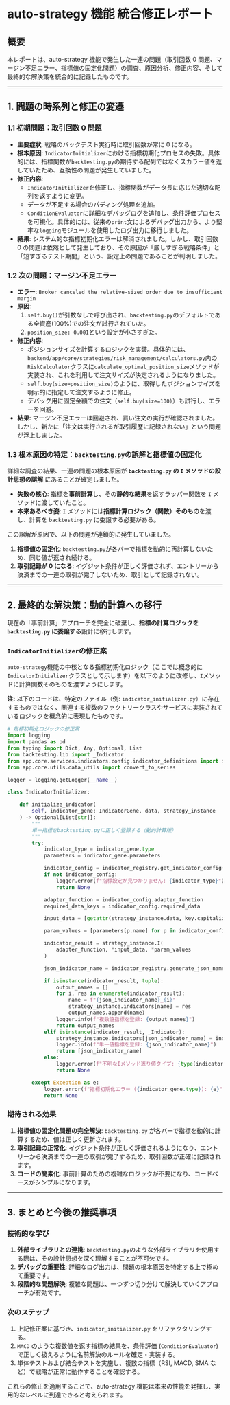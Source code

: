 # auto-strategy 機能 統合修正レポート

## 概要

本レポートは、auto-strategy 機能で発生した一連の問題（取引回数 0 問題、マージン不足エラー、指標値の固定化問題）の調査、原因分析、修正内容、そして最終的な解決策を統合的に記録したものです。

---

## 1. 問題の時系列と修正の変遷

### 1.1 初期問題：取引回数 0 問題

- **主要症状**: 戦略のバックテスト実行時に取引回数が常に 0 になる。
- **根本原因**: `IndicatorInitializer`における指標初期化プロセスの失敗。具体的には、指標関数が`backtesting.py`の期待する配列ではなくスカラー値を返していたため、互換性の問題が発生していました。
- **修正内容**:
  - `IndicatorInitializer`を修正し、指標関数がデータ長に応じた適切な配列を返すように変更。
  - データが不足する場合のパディング処理を追加。
  - `ConditionEvaluator`に詳細なデバッグログを追加し、条件評価プロセスを可視化。具体的には、従来の`print`文によるデバッグ出力から、より堅牢な`logging`モジュールを使用したログ出力に移行しました。
- **結果**: システム的な指標初期化エラーは解消されました。しかし、取引回数 0 の問題は依然として発生しており、その原因が「厳しすぎる戦略条件」と「短すぎるテスト期間」という、設定上の問題であることが判明しました。

### 1.2 次の問題：マージン不足エラー

- **エラー**: `Broker canceled the relative-sized order due to insufficient margin`
- **原因**:
  1. `self.buy()`が引数なしで呼び出され、`backtesting.py`のデフォルトである全資産(100%)での注文が試行されていた。
  2. `position_size: 0.001`という設定が小さすぎた。
- **修正内容**:
  - ポジションサイズを計算するロジックを実装。具体的には、`backend/app/core/strategies/risk_management/calculators.py`内の`RiskCalculator`クラスに`calculate_optimal_position_size`メソッドが実装され、これを利用して注文サイズが決定されるようになりました。
  - `self.buy(size=position_size)`のように、取得したポジションサイズを明示的に指定して注文するように修正。
  - デバッグ用に固定金額での注文（`self.buy(size=100)`）も試行し、エラーを回避。
- **結果**: マージン不足エラーは回避され、買い注文の実行が確認されました。しかし、新たに「注文は実行されるが取引履歴に記録されない」という問題が浮上しました。

### 1.3 根本原因の特定：`backtesting.py`の誤解と指標値の固定化

詳細な調査の結果、一連の問題の根本原因が **`backtesting.py` の `I` メソッドの設計思想の誤解** にあることが確定しました。

- **失敗の核心**: 指標を**事前計算**し、その**静的な結果**を返すラッパー関数を `I` メソッドに渡していたこと。
- **本来あるべき姿**: `I` メソッドには**指標計算ロジック（関数）そのもの**を渡し、計算を `backtesting.py` に委譲する必要がある。

この誤解が原因で、以下の問題が連鎖的に発生していました。

1.  **指標値の固定化**: `backtesting.py`が各バーで指標を動的に再計算しないため、同じ値が返され続ける。
2.  **取引記録が 0 になる**: イグジット条件が正しく評価されず、エントリーから決済までの一連の取引が完了しないため、取引として記録されない。

---

## 2. 最終的な解決策：動的計算への移行

現在の「事前計算」アプローチを完全に破棄し、**指標の計算ロジックを `backtesting.py` に委譲する**設計に移行します。

### `IndicatorInitializer`の修正案

`auto-strategy`機能の中核となる指標初期化ロジック（ここでは概念的に`IndicatorInitializer`クラスとして示します）を以下のように改修し、`I`メソッドに計算関数そのものを渡すようにします。

**注:** 以下のコードは、特定のファイル（例: `indicator_initializer.py`）に存在するものではなく、関連する複数のファクトリークラスやサービスに実装されているロジックを概念的に表現したものです。

```python
# 指標初期化ロジックの修正案
import logging
import pandas as pd
from typing import Dict, Any, Optional, List
from backtesting.lib import _Indicator
from app.core.services.indicators.config.indicator_definitions import indicator_registry
from app.core.utils.data_utils import convert_to_series

logger = logging.getLogger(__name__)

class IndicatorInitializer:

    def initialize_indicator(
        self, indicator_gene: IndicatorGene, data, strategy_instance
    ) -> Optional[List[str]]:
        """
        単一指標をbacktesting.pyに正しく登録する（動的計算版）
        """
        try:
            indicator_type = indicator_gene.type
            parameters = indicator_gene.parameters

            indicator_config = indicator_registry.get_indicator_config(indicator_type)
            if not indicator_config:
                logger.error(f"指標設定が見つかりません: {indicator_type}")
                return None

            adapter_function = indicator_config.adapter_function
            required_data_keys = indicator_config.required_data

            input_data = [getattr(strategy_instance.data, key.capitalize()) for key in required_data_keys]

            param_values = [parameters[p.name] for p in indicator_config.parameters]

            indicator_result = strategy_instance.I(
                adapter_function, *input_data, *param_values
            )

            json_indicator_name = indicator_registry.generate_json_name(indicator_type)

            if isinstance(indicator_result, tuple):
                output_names = []
                for i, res in enumerate(indicator_result):
                    name = f"{json_indicator_name}_{i}"
                    strategy_instance.indicators[name] = res
                    output_names.append(name)
                logger.info(f"複数値指標を登録: {output_names}")
                return output_names
            elif isinstance(indicator_result, _Indicator):
                strategy_instance.indicators[json_indicator_name] = indicator_result
                logger.info(f"単一値指標を登録: {json_indicator_name}")
                return [json_indicator_name]
            else:
                logger.error(f"不明なIメソッド返り値タイプ: {type(indicator_result)}")
                return None

        except Exception as e:
            logger.error(f"指標初期化エラー ({indicator_gene.type}): {e}", exc_info=True)
            return None
```

### 期待される効果

1.  **指標値の固定化問題の完全解決**: `backtesting.py` が各バーで指標を動的に計算するため、値は正しく更新されます。
2.  **取引記録の正常化**: イグジット条件が正しく評価されるようになり、エントリーから決済までの一連の取引が完了するため、取引回数が正確に記録されます。
3.  **コードの簡素化**: 事前計算のための複雑なロジックが不要になり、コードベースがシンプルになります。

---

## 3. まとめと今後の推奨事項

### 技術的な学び

1.  **外部ライブラリとの連携**: `backtesting.py`のような外部ライブラリを使用する際は、その設計思想を深く理解することが不可欠です。
2.  **デバッグの重要性**: 詳細なログ出力は、問題の根本原因を特定する上で極めて重要です。
3.  **段階的な問題解決**: 複雑な問題は、一つずつ切り分けて解決していくアプローチが有効です。

### 次のステップ

1.  上記修正案に基づき、`indicator_initializer.py` をリファクタリングする。
2.  `MACD` のような複数値を返す指標の結果を、条件評価 (`ConditionEvaluator`) で正しく扱えるように名前解決のルールを確定・実装する。
3.  単体テストおよび結合テストを実施し、複数の指標（RSI, MACD, SMA など）で戦略が正常に動作することを確認する。

これらの修正を適用することで、auto-strategy 機能は本来の性能を発揮し、実用的なレベルに到達できると考えられます。
